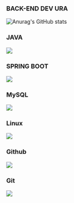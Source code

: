 ### BACK-END DEV URA

![Anurag's GitHub stats](https://github-readme-stats.vercel.app/api?username=anuraghazra&theme=dark&show_icons=true?theme=THEME_NAME.discord_old_blurple)

### JAVA
<img src="https://img.shields.io/badge/JAVA-AE445A?style=for-the-badge&logo=Java&logoColor=white">

### SPRING BOOT
<img src="https://img.shields.io/badge/Spring boot-3776AB?style=for-the-badge&logo=Spring boot&logoColor=white">

### MySQL
<img src="https://img.shields.io/badge/mysql-4479A1?style=for-the-badge&logo=mysql&logoColor=white">

### Linux
<img src="https://img.shields.io/badge/Linux-FCC624?style=for-the-badge&logo=Linux&logoColor=black">

### Github
<img src="https://img.shields.io/badge/github-181717?style=for-the-badge&logo=github&logoColor=white">

### Git
<img src="https://img.shields.io/badge/git-F05032?style=for-the-badge&logo=git&logoColor=white">

